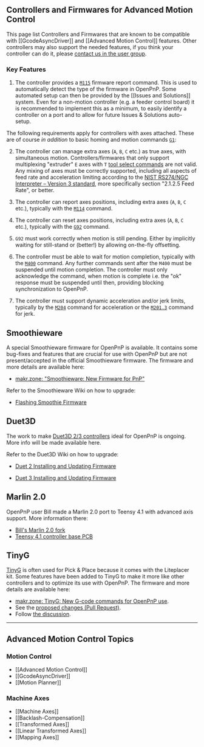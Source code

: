 ## Controllers and Firmwares for Advanced Motion Control

This page list Controllers and Firmwares that are known to be compatible with [[GcodeAsyncDriver]] and [[Advanced Motion Control]] features. Other controllers may also support the needed features, if you think your controller can do it, please [contact us in the user group](https://groups.google.com/forum/#!forum/openpnp). 

### Key Features

1. The controller provides a [`M115`](https://www.reprap.org/wiki/G-code#M115:_Get_Firmware_Version_and_Capabilities) firmware report command. This is used to automatically detect the type of the firmware in OpenPnP. Some automated setup can then be provided by the [[Issues and Solutions]] system. Even for a non-motion controller (e.g. a feeder control board) it is recommended to implement this as a minimum, to easily identify a controller on a port and to allow for future Issues & Solutions auto-setup. 

The following requirements apply for controllers with axes attached. These are of course _in addition_ to basic homing and motion commands [`G1`](https://www.reprap.org/wiki/G-code#G0_.26_G1:_Move):

2. The controller can manage extra axes (`A`, `B`, `C` etc.) as true axes, with simultaneous motion. Controllers/firmwares that only support multiplexing "extruder" `E` axes with `T` [tool select commands](https://www.reprap.org/wiki/G-code#T:_Select_Tool) are not valid. Any mixing of axes must be correctly supported, including all aspects of feed rate and acceleration limiting according to the [NIST RS274/NGC Interpreter – Version 3 standard](https://www.nist.gov/publications/nist-rs274ngc-interpreter-version-3), more specifically section "2.1.2.5 Feed Rate", or better. 

3. The controller can report axes positions, including extra axes (`A`, `B`, `C` etc.), typically with the [`M114`](https://www.reprap.org/wiki/G-code#M114:_Get_Current_Position) command.

4. The controller can reset axes positions, including extra axes (`A`, `B`, `C` etc.), typically with the [`G92`](https://www.reprap.org/wiki/G-code#G92:_Set_Position) command. 

5. `G92` must work correctly when motion is still pending. Either by implicitly waiting for still-stand or (better!) by allowing on-the-fly offsetting. 

6. The controller must be able to wait for motion completion, typically with the [`M400`](https://www.reprap.org/wiki/G-code#M400:_Wait_for_current_moves_to_finish) command. Any further commands sent after the `M400` must be suspended until motion completion. The controller must only acknowledge the command, when motion is complete i.e. the "ok" response must be suspended until then, providing blocking synchronization to OpenPnP. 

7. The controller must support dynamic acceleration and/or jerk limits, typically by the [`M204`](https://www.reprap.org/wiki/G-code#M204:_Set_default_acceleration) command for acceleration or the [`M201.3`](https://makr.zone/tinyg-new-g-code-commands-for-openpnp-use/577/) command for jerk.

## Smoothieware

A special Smoothieware firmware for OpenPnP is available. It contains some bug-fixes and features that are crucial for use with OpenPnP but are not present/accepted in the official Smoothieware firmware. The firmware and more details are available here:

* [makr.zone: "Smoothieware: New Firmware for PnP"](https://makr.zone/smoothieware-new-firmware-for-pnp/500/)

Refer to the Smoothieware Wiki on how to upgrade:

* [Flashing Smoothie Firmware](http://smoothieware.org/flashing-smoothie-firmware)

## Duet3D

The work to make [Duet3D 2/3 controllers](https://www.duet3d.com/index.php?route=common/home#products) ideal for OpenPnP is ongoing. More info will be made available here.

Refer to the Duet3D Wiki on how to upgrade:

* [Duet 2 Installing and Updating Firmware](https://duet3d.dozuki.com/Wiki/Installing_and_Updating_Firmware)

* [Duet 3 Installing and Updating Firmware](https://duet3d.dozuki.com/Wiki/Getting_Started_With_Duet_3#Section_Updating_Duet_3_main_board_firmware)

## Marlin 2.0

OpenPnP user Bill made a Marlin 2.0 port to Teensy 4.1 with advanced axis support. More information there:

* [Bill's Marlin 2.0 fork](https://github.com/bilsef/Marlin/tree/Teensy4.1_PnP_6axis)
* [Teensy 4.1 controller base PCB](https://github.com/bilsef/teensy4_pnp_controller)

## TinyG 

[TinyG](https://synthetos.com/project/tinyg) is often used for Pick & Place because it comes with the Liteplacer kit. Some features have been added to TinyG to make it more like other controllers and to optimize its use with OpenPnP. The firmware and more details are available here:

* [makr.zone: TinyG: New G-code commands for OpenPnP use](https://makr.zone/tinyg-new-g-code-commands-for-openpnp-use/577/).
* See the [proposed changes (Pull Request)](https://github.com/synthetos/TinyG/pull/258).
* Follow [the discussion](https://groups.google.com/d/msg/openpnp/veyVAwqS0do/Zsn73noGBQAJ).


___

## Advanced Motion Control Topics

### Motion Control
- [[Advanced Motion Control]]
- [[GcodeAsyncDriver]]
- [[Motion Planner]]

### Machine Axes
- [[Machine Axes]]
- [[Backlash-Compensation]]
- [[Transformed Axes]]
- [[Linear Transformed Axes]]
- [[Mapping Axes]] 
